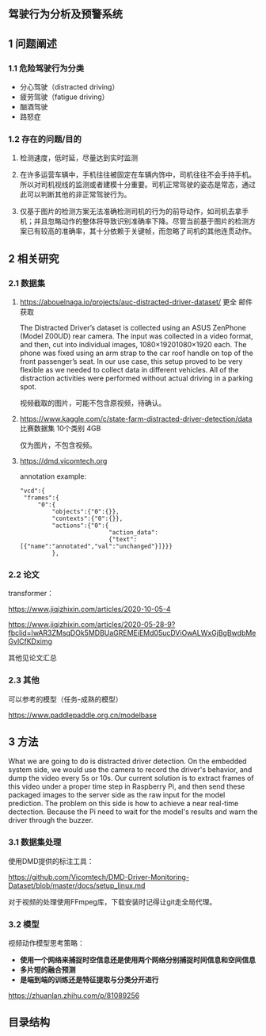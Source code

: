 ## 驾驶行为分析及预警系统

## 1 问题阐述

### 1.1 危险驾驶行为分类

+ 分心驾驶（distracted driving）
+ 疲劳驾驶（fatigue driving）
+ 酗酒驾驶
+ 路怒症

### 1.2 存在的问题/目的

1. 检测速度，低时延，尽量达到实时监测

2. 在许多运营车辆中，手机往往被固定在车辆内饰中，司机往往不会手持手机。所以对司机视线的监测或者建模十分重要。司机正常驾驶的姿态是常态，通过此可以判断其他的非正常驾驶行为。

3. 仅基于图片的检测方案无法准确检测司机的行为的前导动作，如司机去拿手机；并且忽略动作的整体将导致识别准确率下降。尽管当前基于图片的检测方案已有较高的准确率，其十分依赖于关键帧，而忽略了司机的其他连贯动作。

   


## 2 相关研究

### 2.1 数据集

1. https://abouelnaga.io/projects/auc-distracted-driver-dataset/ 更全 邮件获取

   The Distracted Driver’s dataset is collected using an ASUS ZenPhone (Model Z00UD) rear camera. The input was collected in a video format, and then, cut into individual images, 1080×19201080×1920 each. The phone was fixed using an arm strap to the car roof handle on top of the front passenger’s seat. In our use case, this setup proved to be very flexible as we needed to collect data in different vehicles. All of the distraction activities were performed without actual driving in a parking spot.

   视频截取的图片，可能不包含原视频，待确认。

2. https://www.kaggle.com/c/state-farm-distracted-driver-detection/data 比赛数据集 10个类别 4GB

   仅为图片，不包含视频。

3. https://dmd.vicomtech.org

   annotation example:

   ```
   "vcd":{
   	"frames":{
   		"0":{
   			"objects":{"0":{}},
   			"contexts":{"0":{}},
   			"actions":{"0":{
   							"action_data":
   							{"text":[{"name":"annotated","val":"unchanged"}]}}}
   			},
   ```

   

### 2.2 论文

transformer：

https://www.jiqizhixin.com/articles/2020-10-05-4

https://www.jiqizhixin.com/articles/2020-05-28-9?fbclid=IwAR3ZMsqDOk5MDBUaGREMEiEMd05ucDViOwALWxGjBgBwdbMeGvlCfKDximg

其他见论文汇总

### 2.3 其他

可以参考的模型（任务-成熟的模型）

https://www.paddlepaddle.org.cn/modelbase





## 3 方法

What we are going to do is distracted driver detection. On the embedded system side, we would use the camera to record the driver's behavior, and dump the video every 5s or 10s. Our current solution is to extract frames of this video under a proper time step in Raspberry Pi, and then send these packaged images to the server side as the raw input for the model prediction. The problem on this side is how to achieve a near real-time dectection. Because the Pi need to wait for the model's results and warn the driver through the buzzer.

### 3.1 数据集处理

使用DMD提供的标注工具：

https://github.com/Vicomtech/DMD-Driver-Monitoring-Dataset/blob/master/docs/setup_linux.md

对于视频的处理使用FFmpeg库，下载安装时记得让git走全局代理。



### 3.2 模型

视频动作模型思考策略：

+ **使用一个网络来捕捉时空信息还是使用两个网络分别捕捉时间信息和空间信息**
+ **多片短的融合预测**
+ **是端到端的训练还是特征提取与分类分开进行**

https://zhuanlan.zhihu.com/p/81089256



## 目录结构







